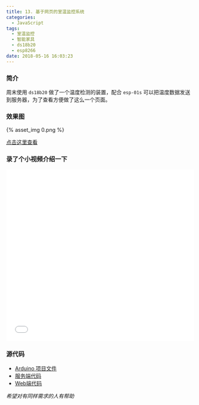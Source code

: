 ```yaml
---
title: 13. 基于网页的室温监控系统
categories:
  - JavaScript
tags:
  - 室温监控
  - 智能家具
  - ds18b20
  - esp8266
date: 2018-05-16 16:03:23
---
```



### 简介
周末使用 `ds18b20` 做了一个温度检测的装置，配合 `esp-01s` 可以把温度数据发送到服务器，为了查看方便做了这么一个页面。

### 效果图
{% asset_img 0.png %}

[点击这里查看](http://temperature.hungtcs.top)

### 录了个小视频介绍一下
<iframe style="width:100%; height: 460px;" src="//player.bilibili.com/player.html?aid=23401411&cid=39008847&page=1" scrolling="no" border="0" frameborder="no" framespacing="0" allowfullscreen="true"> </iframe>

### 源代码
- [Arduino 项目文件](https://github.com/hungtcs-lab/esp8266-temperature-statistics/tree/master/arduino-ds18b20)
- [服务端代码](https://github.com/hungtcs-lab/esp8266-temperature-statistics)
- [Web端代码](https://github.com/hungtcs-lab/esp8266-temperature-statistics-frontend)

_希望对有同样需求的人有帮助_
